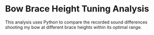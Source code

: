# Bow Brace Height Tuning Analysis

This analysis uses Python to compare the recorded sound differences shooting my bow at different brace heights within its optimal range.
